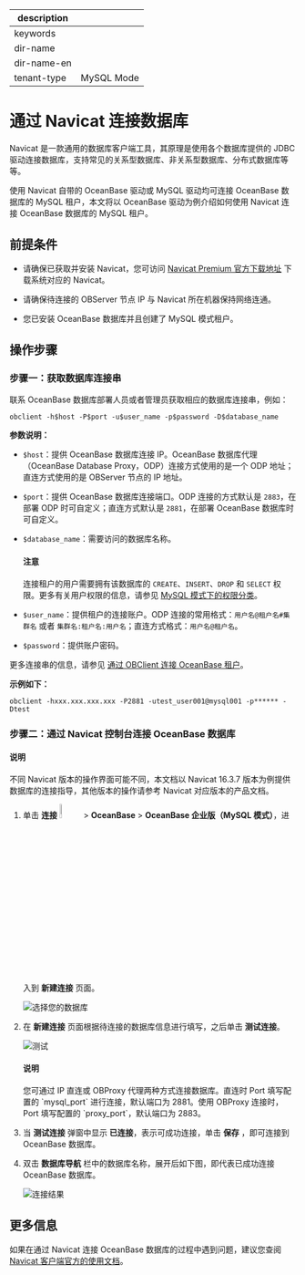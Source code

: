 |description||
|---|---|
|keywords||
|dir-name||
|dir-name-en||
|tenant-type|MySQL Mode|

# 通过 Navicat 连接数据库

Navicat 是一款通用的数据库客户端工具，其原理是使用各个数据库提供的 JDBC 驱动连接数据库，支持常见的关系型数据库、非关系型数据库、分布式数据库等等。

使用 Navicat 自带的 OceanBase 驱动或 MySQL 驱动均可连接 OceanBase 数据库的 MySQL 租户，本文将以 OceanBase 驱动为例介绍如何使用 Navicat 连接 OceanBase 数据库的 MySQL 租户。

## 前提条件

* 请确保已获取并安装 Navicat，您可访问 [Navicat Premium 官方下载地址](https://navicat.com.cn/download/navicat-premium) 下载系统对应的 Navicat。

* 请确保待连接的 OBServer 节点 IP 与 Navicat 所在机器保持网络连通。

* 您已安装 OceanBase 数据库并且创建了 MySQL 模式租户。

## 操作步骤

### 步骤一：获取数据库连接串

联系 OceanBase 数据库部署人员或者管理员获取相应的数据库连接串，例如：

```
obclient -h$host -P$port -u$user_name -p$password -D$database_name
```

**参数说明：**

* `$host`：提供 OceanBase 数据库连接 IP。OceanBase 数据库代理（OceanBase Database Proxy，ODP）连接方式使用的是一个 ODP 地址；直连方式使用的是 OBServer 节点的 IP 地址。
* `$port`：提供 OceanBase 数据库连接端口。ODP 连接的方式默认是 `2883`，在部署 ODP 时可自定义；直连方式默认是 `2881`，在部署 OceanBase 数据库时可自定义。
* `$database_name`：需要访问的数据库名称。

    <main id="notice" type='notice'>
        <h4>注意</h4>
        <p>连接租户的用户需要拥有该数据库的 <code>CREATE</code>、<code>INSERT</code>、<code>DROP</code> 和 <code>SELECT</code> 权限。更多有关用户权限的信息，请参见 <a href="../../../600.manage/500.security-and-permissions/300.access-control/200.user-and-permission/200.permission-of-mysql-mode/100.permission-classification-of-mysql.md">MySQL 模式下的权限分类</a>。</p>
    </main>

* `$user_name`：提供租户的连接账户。ODP 连接的常用格式：`用户名@租户名#集群名` 或者 `集群名:租户名:用户名`；直连方式格式：`用户名@租户名`。
* `$password`：提供账户密码。

更多连接串的信息，请参见 [通过 OBClient 连接 OceanBase 租户](300.connect-to-an-oceanbase-tenant-by-using-obclient-of-mysql-mode.md)。

**示例如下：**

```shell
obclient -hxxx.xxx.xxx.xxx -P2881 -utest_user001@mysql001 -p****** -Dtest
```

### 步骤二：通过 Navicat 控制台连接 OceanBase 数据库

<main id="notice" type='notice'>
    <h4>说明</h4>
    <p>不同 Navicat 版本的操作界面可能不同，本文档以 Navicat 16.3.7 版本为例提供数据库的连接指导，其他版本的操作请参考 Navicat 对应版本的产品文档。</p>
</main>


1. 单击 **连接** <img src=https://obbusiness-private.oss-cn-shanghai.aliyuncs.com/doc/img/observer-enterprise/V4.3.0/develop/sample-program/navicat/4.connect-to-oceanbase-database-through-Navicat-01.png width=8% /> > **OceanBase** > **OceanBase 企业版（MySQL 模式）**，进入到 **新建连接** 页面。

   ![选择您的数据库](https://obbusiness-private.oss-cn-shanghai.aliyuncs.com/doc/img/observer-enterprise/V4.3.0/develop/sample-program/navicat/4.connect-to-oceanbase-database-through-Navicat-02.png)

2. 在 **新建连接** 页面根据待连接的数据库信息进行填写，之后单击 **测试连接**。

   ![测试](https://obbusiness-private.oss-cn-shanghai.aliyuncs.com/doc/img/observer-enterprise/V4.3.0/develop/sample-program/navicat/4.connect-to-oceanbase-database-through-Navicat-03.png)

   <main id="notice" type='notice'>
       <h4>说明</h4>
       <p>您可通过 IP 直连或 OBProxy 代理两种方式连接数据库。直连时 Port 填写配置的 `mysql_port` 进行连接，默认端口为 2881。使用 OBProxy 连接时，Port 填写配置的 `proxy_port`，默认端口为 2883。</p>
   </main>

4. 当 **测试连接** 弹窗中显示 **已连接**，表示可成功连接，单击 **保存** ，即可连接到 OceanBase 数据库。

5. 双击 **数据库导航** 栏中的数据库名称，展开后如下图，即代表已成功连接 OceanBase 数据库。

   ![连接结果](https://obbusiness-private.oss-cn-shanghai.aliyuncs.com/doc/img/observer-enterprise/V4.3.0/develop/sample-program/navicat/4.connect-to-oceanbase-database-through-Navicat-05.png)

## 更多信息

如果在通过 Navicat 连接 OceanBase 数据库的过程中遇到问题，建议您查阅 [Navicat 客户端官方的使用文档](https://Navicat.com/docs/Navicat/)。
